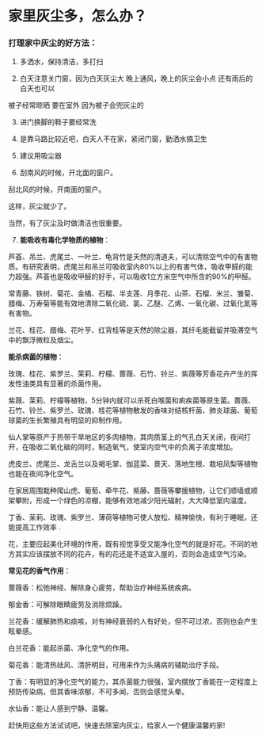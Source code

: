 家里灰尘多，怎么办？
===================

### 打理家中灰尘的好方法：

1. 多洒水，保持清洁，多打扫

2. 白天注意关门窗，因为白天灰尘大 晚上通风，晚上的灰尘会小点 还有雨后的白天也可以

  被子经常晾晒 要在室外 因为被子会兜灰尘的

3. 进门换脚的鞋子要经常洗

4. 是靠马路比较近吧，白天人不在家，紧闭门窗，勤洒水搞卫生

5. 建议用吸尘器

6. 刮南风的时候，开北面的窗户。

  刮北风的时候，开南面的窗户。

  这样，灰尘就少了。

  当然，有了灰尘及时做清洁也很重要。

7. **能吸收有毒化学物质的植物**：

  芦荟、吊兰、虎尾兰、一叶兰、龟背竹是天然的清道夫，可以清除空气中的有害物质。有研究表明，虎尾兰和吊兰可吸收室内80%以上的有害气体，吸收甲醛的能力超强。芦荟也是吸收甲醛的好手，可以吸收1立方米空气中所含的90%的甲醛。
  
  常青藤、铁树、菊花、金橘、石榴、半支莲、月季花、山茶、石榴、米兰、雏菊、腊梅、万寿菊等能有效地清除二氧化硫、氯、乙醚、乙烯、一氧化碳、过氧化氮等有害物。
  
  兰花、桂花、腊梅、花叶芋、红背桂等是天然的除尘器，其纤毛能截留并吸滞空气中的飘浮微粒及烟尘。

  **能杀病菌的植物**：

  玫瑰、桂花、紫罗兰、茉莉、柠檬、蔷薇、石竹、铃兰、紫薇等芳香花卉产生的挥发性油类具有显著的杀菌作用。
  
  紫薇、茉莉、柠檬等植物，5分钟内就可以杀死白喉菌和痢疾菌等原生菌。蔷薇、石竹、铃兰、紫罗兰、玫瑰、桂花等植物散发的香味对结核杆菌、肺炎球菌、葡萄球菌的生长繁殖具有明显的抑制作用。
  
  仙人掌等原产于热带干旱地区的多肉植物，其肉质茎上的气孔白天关闭，夜间打开，在吸收二氧化碳的同时，制造氧气，使室内空气中的负离子浓度增加。
  
  虎皮兰、虎尾兰、龙舌兰以及褐毛掌、伽蓝菜、景天、落地生根、栽培凤梨等植物也能在夜间净化空气。
  
  在家居周围栽种爬山虎、葡萄、牵牛花、紫藤、蔷薇等攀援植物，让它们顺墙或顺架攀附，形成一个绿色的凉棚，能够有效地减少阳光辐射，大大降低室内温度。
  
  丁香、茉莉、玫瑰、紫罗兰、薄荷等植物可使人放松、精神愉快，有利于睡眠，还能提高工作效率 .
  
  花，主要应起美化环境的作用，既有视觉享受又能净化空气的就是好花。不同的地方其实应该摆放不同的花卉，有的花还是不适宜入屋的，否则会造成空气污染。
  
  **常见花的香气作用**：
  
  蔷薇香：松弛神经、解除身心疲劳，帮助治疗神经系统疾病。
  
  郁金香：可解除眼睛疲劳及消除烦躁。
  
  兰花香：缓解肺热和痰咳，对有神经衰弱的人有好处，但不可过浓，否则也会产生眩晕感。
  
  白兰花香：能起杀菌、净化空气的作用。
  
  菊花香：能清热祛风、清肝明目，可用来作为头痛病的辅助治疗手段。
  
  丁香：有明显的净化空气的能力，其杀菌能力很强，室内摆放丁香能在一定程度上预防传染病，但其香味浓郁，不可多闻，否则会感觉头晕。
  
  水仙香：能让人感到宁静、温馨。

赶快用这些方法试试吧，快速去除室内灰尘，给家人一个健康温馨的家!

